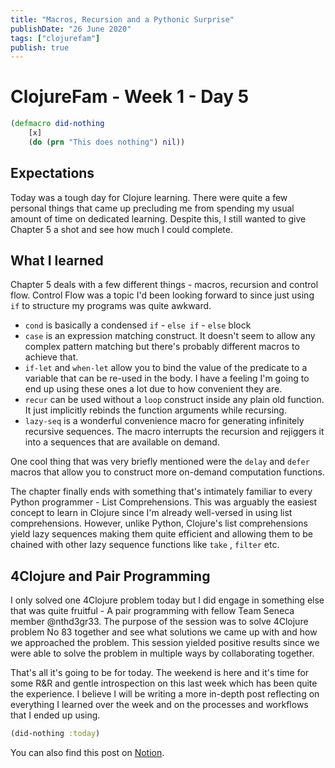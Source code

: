 ```yaml
---
title: "Macros, Recursion and a Pythonic Surprise"
publishDate: "26 June 2020"
tags: ["clojurefam"]
publish: true
---
```


# ClojureFam - Week 1 - Day 5

```clojure
(defmacro did-nothing
	[x]
	(do (prn "This does nothing") nil))
```

## Expectations

Today was a tough day for Clojure learning. There were quite a few personal things that came up precluding me from spending my usual amount of time on dedicated learning. Despite this, I still wanted to give Chapter 5 a shot and see how much I could complete.

## What I learned

Chapter 5 deals with a few different things - macros, recursion and control flow. Control Flow was a topic I'd been looking forward to since just using `if` to structure my programs was quite awkward.

- `cond` is basically a condensed `if` - `else if` - `else` block
- `case` is an expression matching construct. It doesn't seem to allow any complex pattern matching but there's probably different macros to achieve that.
- `if-let` and `when-let` allow you to bind the value of the predicate to a variable that can be re-used in the body. I have a feeling I'm going to end up using these ones a lot due to how convenient they are.
- `recur` can be used without a `loop` construct inside any plain old function. It just implicitly rebinds the function arguments while recursing.
- `lazy-seq`  is a wonderful convenience macro for generating infinitely recursive sequences. The macro interrupts the recursion and rejiggers it into a sequences that are available on demand.

One cool thing that was very briefly mentioned were the `delay` and `defer` macros that allow you to construct more on-demand computation functions.

The chapter finally ends with something that's intimately familiar to every Python programmer - List Comprehensions. This was arguably the easiest concept to learn in Clojure since I'm already well-versed in using list comprehensions. However, unlike Python, Clojure's list comprehensions yield lazy sequences making them quite efficient and allowing them to be chained with other lazy sequence functions like `take` , `filter`  etc.

## 4Clojure and Pair Programming

I only solved one 4Clojure problem today but I did engage in something else that was quite fruitful - A pair programming with fellow Team Seneca member @nthd3gr33. The purpose of the session was to solve 4Clojure problem No 83 together and see what solutions we came up with and how we approached the problem. This session yielded positive results since we were able to solve the problem in multiple ways by collaborating together.

That's all it's going to be for today. The weekend is here and it's time for some R&R and gentle introspection on this last week which has been quite the experience. I believe I will be writing a more in-depth post reflecting on everything I learned over the week and on the processes and workflows that I ended up using.

```clojure
(did-nothing :today)
```

You can also find this post on [Notion](https://www.notion.so/itsrainingmani/Clojure-Fam-Week-1-Day-5-b6d9202aadc740ea828ede4ebaeee3c5).